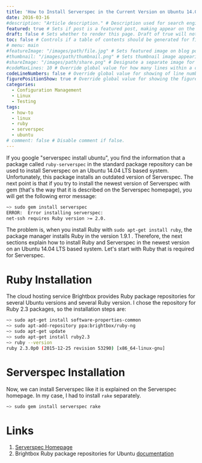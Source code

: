 ```yaml
---
title: 'How to Install Serverspec in the Current Version on Ubuntu 14.04 LTS (Trusty)'
date: 2016-03-16
#description: "Article description." # Description used for search engine.
featured: true # Sets if post is a featured post, making appear on the home page side bar.
draft: false # Sets whether to render this page. Draft of true will not be rendered.
toc: false # Controls if a table of contents should be generated for first-level links automatically.
# menu: main
#featureImage: "/images/path/file.jpg" # Sets featured image on blog post.
#thumbnail: "/images/path/thumbnail.png" # Sets thumbnail image appearing inside card on homepage.
#shareImage: "/images/path/share.png" # Designate a separate image for social media sharing.
#codeMaxLines: 10 # Override global value for how many lines within a code block before auto-collapsing.
codeLineNumbers: false # Override global value for showing of line numbers within code block.
figurePositionShow: true # Override global value for showing the figure label.
categories:
  - Configuration Management
  - Linux
  - Testing
tags:
  - how-to
  - linux
  - ruby
  - serverspec
  - ubuntu
# comment: false # Disable comment if false.
---
```


If you google "serverspec install ubuntu", you find the information that a package called `ruby-serverspec` in the standard package repository can be used to install Serverspec on an Ubuntu 14.04 LTS based system. Unfortunately, this package installs an outdated version of Serverspec. The next point is that if you try to install the newest version of Serverspec with gem (that's the way that it is described on the Serverspec homepage), you will get the following error message:

```bash
~> sudo gem install serverspec
ERROR:  Error installing serverspec:
net-ssh requires Ruby version >= 2.0.
```

The problem is, when you install Ruby with `sudo apt-get install ruby`, the package manager installs Ruby in the version 1.9.1 . Therefore, the next sections explain how to install Ruby and Serverspec in the newest version on an Ubuntu 14.04 LTS based system. Let's start with Ruby that is required for Serverspec.

Ruby Installation
=================

The cloud hosting service Brightbox provides Ruby package repositories for several Ubuntu versions and several Ruby version. I chose the repository for Ruby 2.3 packages, so the installation steps are:

```bash
~> sudo apt-get install software-properties-common
~> sudo apt-add-repository ppa:brightbox/ruby-ng
~> sudo apt-get update
~> sudo apt-get install ruby2.3
~> ruby --version
ruby 2.3.0p0 (2015-12-25 revision 53290) [x86_64-linux-gnu]
```

Serverspec Installation
=======================

Now, we can install Serverspec like it is explained on the Serverspec homepage. In my case, I had to install `rake` separately.

```bash
~> sudo gem install serverspec rake
```

Links
=====

1.  [Serverspec Homepage](http://serverspec.org/)
2.  Brightbox Ruby package repositories for Ubuntu [documentation](https://www.brightbox.com/docs/ruby/ubuntu/)
